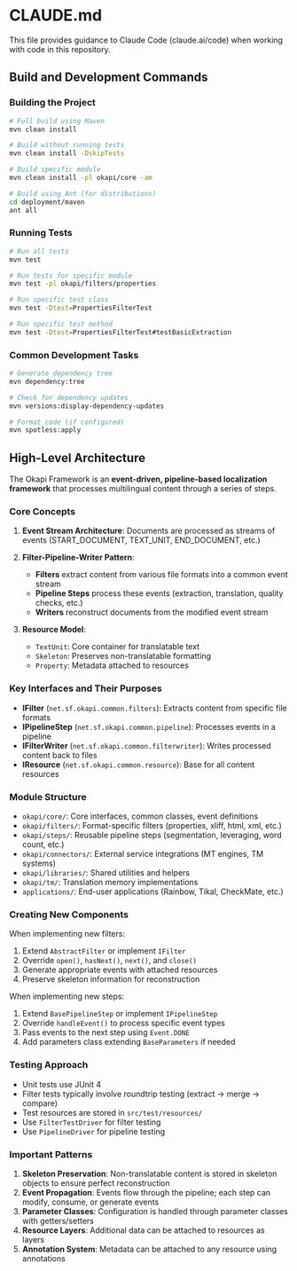 # CLAUDE.md

This file provides guidance to Claude Code (claude.ai/code) when working with code in this repository.

## Build and Development Commands

### Building the Project
```bash
# Full build using Maven
mvn clean install

# Build without running tests
mvn clean install -DskipTests

# Build specific module
mvn clean install -pl okapi/core -am

# Build using Ant (for distributions)
cd deployment/maven
ant all
```

### Running Tests
```bash
# Run all tests
mvn test

# Run tests for specific module
mvn test -pl okapi/filters/properties

# Run specific test class
mvn test -Dtest=PropertiesFilterTest

# Run specific test method
mvn test -Dtest=PropertiesFilterTest#testBasicExtraction
```

### Common Development Tasks
```bash
# Generate dependency tree
mvn dependency:tree

# Check for dependency updates
mvn versions:display-dependency-updates

# Format code (if configured)
mvn spotless:apply
```

## High-Level Architecture

The Okapi Framework is an **event-driven, pipeline-based localization framework** that processes multilingual content through a series of steps.

### Core Concepts

1. **Event Stream Architecture**: Documents are processed as streams of events (START_DOCUMENT, TEXT_UNIT, END_DOCUMENT, etc.)

2. **Filter-Pipeline-Writer Pattern**:
   - **Filters** extract content from various file formats into a common event stream
   - **Pipeline Steps** process these events (extraction, translation, quality checks, etc.)
   - **Writers** reconstruct documents from the modified event stream

3. **Resource Model**:
   - `TextUnit`: Core container for translatable text
   - `Skeleton`: Preserves non-translatable formatting
   - `Property`: Metadata attached to resources

### Key Interfaces and Their Purposes

- **IFilter** (`net.sf.okapi.common.filters`): Extracts content from specific file formats
- **IPipelineStep** (`net.sf.okapi.common.pipeline`): Processes events in a pipeline
- **IFilterWriter** (`net.sf.okapi.common.filterwriter`): Writes processed content back to files
- **IResource** (`net.sf.okapi.common.resource`): Base for all content resources

### Module Structure

- `okapi/core/`: Core interfaces, common classes, event definitions
- `okapi/filters/`: Format-specific filters (properties, xliff, html, xml, etc.)
- `okapi/steps/`: Reusable pipeline steps (segmentation, leveraging, word count, etc.)
- `okapi/connectors/`: External service integrations (MT engines, TM systems)
- `okapi/libraries/`: Shared utilities and helpers
- `okapi/tm/`: Translation memory implementations
- `applications/`: End-user applications (Rainbow, Tikal, CheckMate, etc.)

### Creating New Components

When implementing new filters:
1. Extend `AbstractFilter` or implement `IFilter`
2. Override `open()`, `hasNext()`, `next()`, and `close()`
3. Generate appropriate events with attached resources
4. Preserve skeleton information for reconstruction

When implementing new steps:
1. Extend `BasePipelineStep` or implement `IPipelineStep`
2. Override `handleEvent()` to process specific event types
3. Pass events to the next step using `Event.DONE`
4. Add parameters class extending `BaseParameters` if needed

### Testing Approach

- Unit tests use JUnit 4
- Filter tests typically involve roundtrip testing (extract → merge → compare)
- Test resources are stored in `src/test/resources/`
- Use `FilterTestDriver` for filter testing
- Use `PipelineDriver` for pipeline testing

### Important Patterns

1. **Skeleton Preservation**: Non-translatable content is stored in skeleton objects to ensure perfect reconstruction
2. **Event Propagation**: Events flow through the pipeline; each step can modify, consume, or generate events
3. **Parameter Classes**: Configuration is handled through parameter classes with getters/setters
4. **Resource Layers**: Additional data can be attached to resources as layers
5. **Annotation System**: Metadata can be attached to any resource using annotations